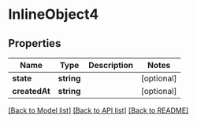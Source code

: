 # InlineObject4

## Properties
Name | Type | Description | Notes
------------ | ------------- | ------------- | -------------
**state** | **string** |  | [optional] 
**createdAt** | **string** |  | [optional] 

[[Back to Model list]](../README.md#documentation-for-models) [[Back to API list]](../README.md#documentation-for-api-endpoints) [[Back to README]](../README.md)


